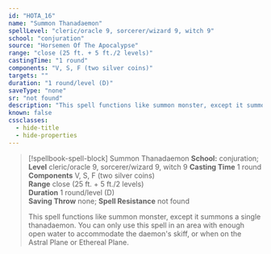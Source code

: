```yaml
---
id: "HOTA_16"
name: "Summon Thanadaemon"
spellLevel: "cleric/oracle 9, sorcerer/wizard 9, witch 9"
school: "conjuration"
source: "Horsemen Of The Apocalypse"
range: "close (25 ft. + 5 ft./2 levels)"
castingTime: "1 round"
components: "V, S, F (two silver coins)"
targets: ""
duration: "1 round/level (D)"
saveType: "none"
sr: "not found"
description: "This spell functions like summon monster, except it summons a single thanadaemon. You can only use this spell in an area with enough open water to accommodate the daemon's skiff, or when on the Astral Plane or Ethereal Plane."
known: false
cssclasses:
  - hide-title
  - hide-properties
---
```


> [!spellbook-spell-block] Summon Thanadaemon
> **School:** conjuration; **Level** cleric/oracle 9, sorcerer/wizard 9, witch 9
> **Casting Time** 1 round  
> **Components** V, S, F (two silver coins)  
> **Range** close (25 ft. + 5 ft./2 levels)  
> **Duration** 1 round/level (D)  
> **Saving Throw** none; **Spell Resistance** not found
> 
> This spell functions like summon monster, except it summons a single thanadaemon. You can only use this spell in an area with enough open water to accommodate the daemon's skiff, or when on the Astral Plane or Ethereal Plane.